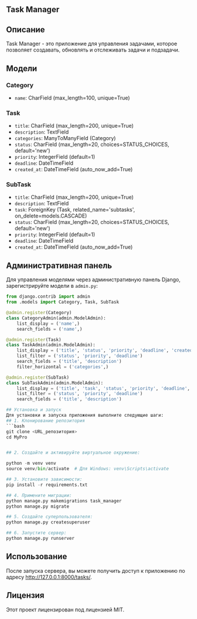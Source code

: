 ## Task Manager

## Описание

Task Manager - это приложение для управления задачами, которое позволяет создавать, обновлять и отслеживать задачи и подзадачи.

## Модели

### Category

- `name`: CharField (max_length=100, unique=True)

### Task

- `title`: CharField (max_length=200, unique=True)
- `description`: TextField
- `categories`: ManyToManyField (Category)
- `status`: CharField (max_length=20, choices=STATUS_CHOICES, default='new')
- `priority`: IntegerField (default=1)
- `deadline`: DateTimeField
- `created_at`: DateTimeField (auto_now_add=True)

### SubTask

- `title`: CharField (max_length=200, unique=True)
- `description`: TextField
- `task`: ForeignKey (Task, related_name='subtasks', on_delete=models.CASCADE)
- `status`: CharField (max_length=20, choices=STATUS_CHOICES, default='new')
- `priority`: IntegerField (default=1)
- `deadline`: DateTimeField
- `created_at`: DateTimeField (auto_now_add=True)

## Административная панель

Для управления моделями через административную панель Django, зарегистрируйте модели в `admin.py`:

```python
from django.contrib import admin
from .models import Category, Task, SubTask

@admin.register(Category)
class CategoryAdmin(admin.ModelAdmin):
    list_display = ('name',)
    search_fields = ('name',)

@admin.register(Task)
class TaskAdmin(admin.ModelAdmin):
    list_display = ('title', 'status', 'priority', 'deadline', 'created_at')
    list_filter = ('status', 'priority', 'deadline')
    search_fields = ('title', 'description')
    filter_horizontal = ('categories',)

@admin.register(SubTask)
class SubTaskAdmin(admin.ModelAdmin):
    list_display = ('title', 'task', 'status', 'priority', 'deadline', 'created_at')
    list_filter = ('status', 'priority', 'deadline')
    search_fields = ('title', 'description')

## Установка и запуск
Для установки и запуска приложения выполните следующие шаги:
## 1. Клонирование репозитория
```bash
git clone <URL_репозитория>
cd MyPro


## 2. Создайте и активируйте виртуальное окружение:

python -m venv venv
source venv/bin/activate  # Для Windows: venv\Scripts\activate

## 3. Установите зависимости:
pip install -r requirements.txt

## 4. Примените миграции:
python manage.py makemigrations task_manager
python manage.py migrate

## 5. Создайте суперпользователя:
python manage.py createsuperuser

## 6. Запустите сервер:
python manage.py runserver
```

## Использование

После запуска сервера, вы можете получить доступ к приложению по адресу http://127.0.0.1:8000/tasks/.

## Лицензия

Этот проект лицензирован под лицензией MIT.

